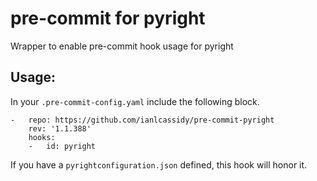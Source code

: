 # pre-commit for pyright
Wrapper to enable pre-commit hook usage for pyright

## Usage:
In your `.pre-commit-config.yaml` include the following block.

```
-   repo: https://github.com/ianlcassidy/pre-commit-pyright
    rev: '1.1.388'
    hooks:
    -   id: pyright
```

If you have a `pyrightconfiguration.json` defined, this hook will honor it.
